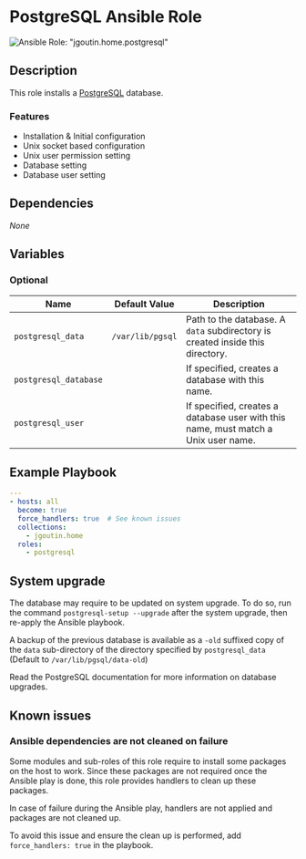 # PostgreSQL Ansible Role

![Ansible Role: "jgoutin.home.postgresql"](https://github.com/JGoutin/ansible_home/workflows/Ansible%20Role:%20%22jgoutin.home.postgresql%22/badge.svg)

## Description

This role installs a [PostgreSQL](https://www.postgresql.org) database.

### Features

* Installation & Initial configuration
* Unix socket based configuration
* Unix user permission setting
* Database setting
* Database user setting
    
## Dependencies

*None*

## Variables

### Optional

| Name           | Default Value | Description                        |
| -------------- | ------------- | -----------------------------------|
| `postgresql_data`| `/var/lib/pgsql` | Path to the database. A `data` subdirectory is created inside this directory.
| `postgresql_database`| | If specified, creates a database with this name.
| `postgresql_user`| | If specified, creates a database user with this name, must match a Unix user name.

## Example Playbook

```yaml
---
- hosts: all
  become: true
  force_handlers: true  # See known issues
  collections:
    - jgoutin.home
  roles:
    - postgresql
```

## System upgrade

The database may require to be updated on system upgrade. To do so, run the
command `postgresql-setup --upgrade` after the system upgrade, then re-apply the
Ansible playbook.

A backup of the previous database is available as a `-old` suffixed copy of the
`data` sub-directory of the directory specified by `postgresql_data`
(Default to `/var/lib/pgsql/data-old`)

Read the PostgreSQL documentation for more information on database upgrades.

## Known issues

### Ansible dependencies are not cleaned on failure

Some modules and sub-roles of this role require to install some packages on
the host to work. Since these packages are not required once the Ansible play is
done, this role provides handlers to clean up these packages.

In case of failure during the Ansible play, handlers are not applied and
packages are not cleaned up.

To avoid this issue and ensure the clean up is performed, add 
`force_handlers: true` in the playbook.
